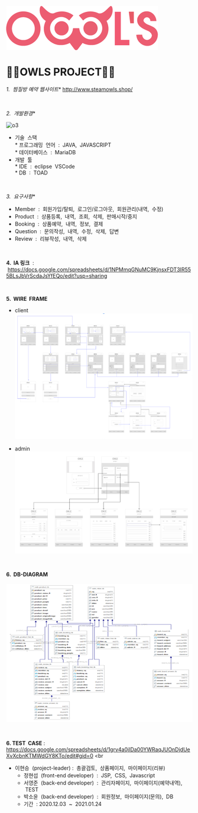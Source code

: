 ![로고](./owlsLogo.png)   
<h1>🦉🦉OWLS PROJECT🦉🦉</h1>


*1. &nbsp;찜질방 예약 웹사이트**
   <http://www.steamowls.shop/>
   
  
<br>

*2. &nbsp;개발환경**

![o3](https://user-images.githubusercontent.com/62472550/109381491-0a141480-791e-11eb-9048-f5eecbe2d54b.PNG)

   - 기술 &nbsp;스택<br>
         * 프로그래밍 &nbsp;언어 &nbsp;: &nbsp;JAVA, &nbsp;JAVASCRIPT<br>
         * 데이터베이스 &nbsp;: &nbsp;MariaDB<br>
   - 개발 &nbsp;툴<br>
         * IDE &nbsp;: &nbsp;eclipse &nbsp;VSCode<br>
         * DB &nbsp;: &nbsp;TOAD   
<br>
  
*3. &nbsp;요구사항**

   - Member &nbsp;: &nbsp;회원가입/탈퇴, &nbsp;로그인/로그아웃, &nbsp;회원관리(내역, &nbsp;수정)
   - Product &nbsp;: &nbsp;상품등록, &nbsp;내역, &nbsp;조회, &nbsp;삭제, &nbsp;판매시작/중지
   - Booking &nbsp;: &nbsp;상품예약, &nbsp;내역, &nbsp;정보, &nbsp;결제
   - Question &nbsp;: &nbsp;문의작성, &nbsp;내역, &nbsp;수정, &nbsp;삭제,&nbsp; 답변
   - Review &nbsp;: &nbsp;리뷰작성, &nbsp;내역, &nbsp;삭제   
<br>

  
**4. &nbsp;IA 링크** &nbsp;: &nbsp;<https://docs.google.com/spreadsheets/d/1NPMmqGNuMC9KjnsxFDT3IR555BLsJbVrScdaJsYfEQo/edit?usp=sharing>

<br>
      
**5. &nbsp;WIRE &nbsp;FRAME** 

   - client<br>
  ![와이어프레임](./wireframe.PNG)<br>

   - admin<br>
  ![와이어프레임2](./wireframe2.PNG)<br>
<br>

**6. &nbsp;DB-DIAGRAM**
<br>
<br>
    ![다이어그램](./diagram.PNG)
    
<br>

**6. TEST &nbsp;CASE** : <https://docs.google.com/spreadsheets/d/1grv4a0jIDa00YWRaqJUOnDjdUeXvXcbnKTMWdGY8KTo/edit#gid=0>
<br


 - 이현승 &nbsp;(project-leader)&nbsp;: &nbsp;총괄검토, &nbsp;상품페이지, &nbsp;마이페이지(리뷰)
   - 정현섭 &nbsp;(front-end developer) &nbsp;: &nbsp;JSP, &nbsp;CSS, &nbsp;Javascript
   - 서영준 &nbsp;(back-end developer) &nbsp;: &nbsp;관리자페이지, &nbsp;마이페이지(예약내역), &nbsp;TEST
   - 박소윤 &nbsp;(back-end developer) &nbsp;: &nbsp;회원정보, &nbsp;마이페이지(문의), &nbsp;DB
   - 기간 &nbsp;: 2020.12.03 &nbsp;~ &nbsp;2021.01.24   
